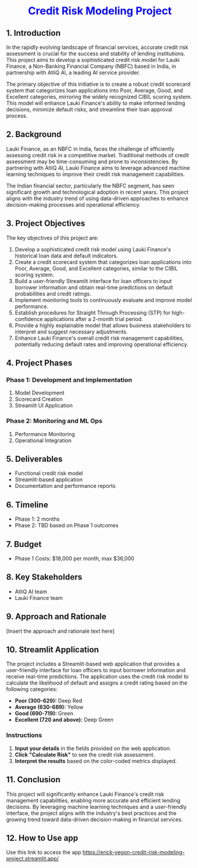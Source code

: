 # <h1 align='center' style='color:blue'> Credit Risk Modeling Project</h1>

## 1. Introduction

In the rapidly evolving landscape of financial services, accurate credit risk assessment is crucial for the success and stability of lending institutions. This project aims to develop a sophisticated credit risk model for Lauki Finance, a Non-Banking Financial Company (NBFC) based in India, in partnership with AtliQ AI, a leading AI service provider.

The primary objective of this initiative is to create a robust credit scorecard system that categorizes loan applications into Poor, Average, Good, and Excellent categories, mirroring the widely recognized CIBIL scoring system. This model will enhance Lauki Finance's ability to make informed lending decisions, minimize default risks, and streamline their loan approval process.

## 2. Background

Lauki Finance, as an NBFC in India, faces the challenge of efficiently assessing credit risk in a competitive market. Traditional methods of credit assessment may be time-consuming and prone to inconsistencies. By partnering with AtliQ AI, Lauki Finance aims to leverage advanced machine learning techniques to improve their credit risk management capabilities.

The Indian financial sector, particularly the NBFC segment, has seen significant growth and technological adoption in recent years. This project aligns with the industry trend of using data-driven approaches to enhance decision-making processes and operational efficiency.

## 3. Project Objectives

The key objectives of this project are:

1. Develop a sophisticated credit risk model using Lauki Finance's historical loan data and default indicators.
2. Create a credit scorecard system that categorizes loan applications into Poor, Average, Good, and Excellent categories, similar to the CIBIL scoring system.
3. Build a user-friendly Streamlit interface for loan officers to input borrower information and obtain real-time predictions on default probabilities and credit ratings.
4. Implement monitoring tools to continuously evaluate and improve model performance.
5. Establish procedures for Straight Through Processing (STP) for high-confidence applications after a 2-month trial period.
6. Provide a highly explainable model that allows business stakeholders to interpret and suggest necessary adjustments.
7. Enhance Lauki Finance's overall credit risk management capabilities, potentially reducing default rates and improving operational efficiency.

## 4. Project Phases

### Phase 1: Development and Implementation
1. Model Development
2. Scorecard Creation
3. Streamlit UI Application

### Phase 2: Monitoring and ML Ops
1. Performance Monitoring
2. Operational Integration

## 5. Deliverables

- Functional credit risk model
- Streamlit-based application
- Documentation and performance reports

## 6. Timeline

- Phase 1: 2 months
- Phase 2: TBD based on Phase 1 outcomes

## 7. Budget

- Phase 1 Costs: $18,000 per month, max $36,000

## 8. Key Stakeholders

- AtliQ AI team
- Lauki Finance team

## 9. Approach and Rationale

[Insert the approach and rationale text here]

## 10. Streamlit Application

The project includes a Streamlit-based web application that provides a user-friendly interface for loan officers to input borrower information and receive real-time predictions. The application uses the credit risk model to calculate the likelihood of default and assigns a credit rating based on the following categories:

- **Poor (300-629):** Deep Red
- **Average (630-689):** Yellow
- **Good (690-719):** Green
- **Excellent (720 and above):** Deep Green

### Instructions

1. **Input your details** in the fields provided on the web application.
2. **Click "Calculate Risk"** to see the credit risk assessment.
3. **Interpret the results** based on the color-coded metrics displayed.

## 11. Conclusion

This project will significantly enhance Lauki Finance's credit risk management capabilities, enabling more accurate and efficient lending decisions. By leveraging machine learning techniques and a user-friendly interface, the project aligns with the industry's best practices and the growing trend toward data-driven decision-making in financial services.

## 12. How to Use app 
Use this link to access the app
https://erick-yegon-credit-risk-modeling-project.streamlit.app/
